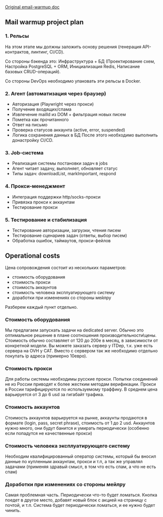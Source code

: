  [Original email-warmup doc](./2025-06-18-email-warmup)
## Mail warmup project plan
### 1. Рельсы
На этом этапе мы должны заложить основу решения (генерация API-контрактов, линтинг, CI/CD). 

Со стороны бэкенда это: Инфраструктура + БД (Проектирование схем, Настройка PostgreSQL + ORM, Инициализация Redis, Написание базовых CRUD-операций).

Со стороны DevOps необходимо упаковать эти рельсы в Docker.

### 2. Агент (автоматизация через браузер)

- Авторизация (Playwright через прокси)    
- Получение входящих/спама
- Извлечение mailId из DOM + фильтрация новых писем
- Пометка как прочитанного
- Ответ на письмо
- Проверка статусов аккаунта (active, error, suspended)
- Логика сохранения данных в БД После этого необходимо выполнить донастройку CI/CD.    
### 3. Job-система

- Реализация системы постановки задач в jobs
- Агент читает задачу, выполняет, обновляет статус
- Типы задач: downloadList, markImportant, respond

### 4. Прокси-менеджмент

- Интеграция поддержки http/socks-прокси
- Привязка прокси к аккаунтам
- Тестирование прокси

### 5. Тестирование и стабилизация

- Тестирование авторизации, загрузки, чтения писем
- Тестирование сценариев задач (ответы, выбор писем)
- Обработка ошибок, таймаутов, прокси-фейлов

## Operational costs
Цена сопровождения состоит из нескольких параметров:
- стоимость оборудования
- стоимость прокси
- стоимость аккаунтов
- стоимость человека эксплуатирующего систему
- доработки при изменениях со стороны мейлру

Разберем каждый пункт отдельно.
### Стоимость оборудования
Мы предлагаем запускать задачи на dedicated server. Обычно это оптимальное решение в плане соотношения производительности\цены. Стоимость обычно составляет от 120 до 200e в месяц, в зависимости от конкретной модели. Вы можете заказать сервер у ITDep, т.к. уже есть сервера на OVH у CAT. Вместо с сервером так же необходимо отдельно покупать ip адреса (примерно 10евро).

### Стоимость прокси
Для работы системы необходимы русские прокси. Попытки соединений не из России приводят к более жестким методам верификации. Прокси в России тарифицируются по используемому траффику. В среднем цена варьируется от 3 до 6 usd за гигабайт трафика.

### Стоимость аккаунтов
Стоимость аккаунтов варьируется на рынке, аккаунты продаются в формате (login, pass, secret phrase), стоимость от 1 до 2 usd. Аккаунтов нужно много, они будут банится и умирать периодически (особенно если попадутся не качественные прокси)

### Стоимость человека эксплуатирующего систему
Необходим квалифицированный оператор системы, который бы вносил данные по купленным аккаунтам, прокси и т.п, а так же управлял задачами (применяя здравый смысл, в том что есть спам, а что не есть спам)

### Доработки при изменениях со стороны мейлру
Самая проблемная часть. Периодически что-то будет ломаться. Кнопка поедет в другое место, добавят новый блок с акцией на страницу с почтой, и т.п. Система будет периодически ломаться, и ее нужно будет чинить.